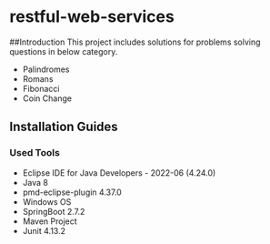 # restful-web-services
##Introduction
This project includes solutions for problems solving questions in below category.

* Palindromes
* Romans
* Fibonacci
* Coin Change

## Installation Guides
### Used Tools
* Eclipse IDE for Java Developers - 2022-06 (4.24.0)
* Java 8
* pmd-eclipse-plugin 4.37.0 
* Windows OS
* SpringBoot 2.7.2
* Maven Project
* Junit 4.13.2
